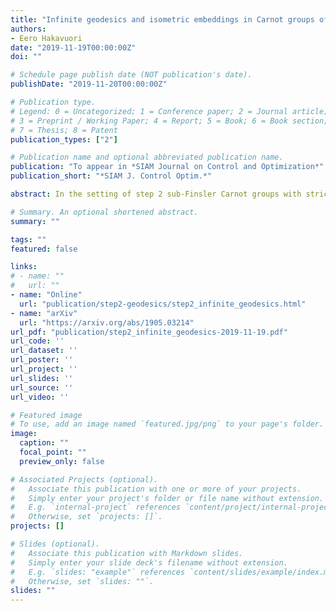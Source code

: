 ```yaml
---
title: "Infinite geodesics and isometric embeddings in Carnot groups of step 2"
authors:
- Eero Hakavuori
date: "2019-11-19T00:00:00Z"
doi: ""

# Schedule page publish date (NOT publication's date).
publishDate: "2019-11-20T00:00:00Z"

# Publication type.
# Legend: 0 = Uncategorized; 1 = Conference paper; 2 = Journal article;
# 3 = Preprint / Working Paper; 4 = Report; 5 = Book; 6 = Book section;
# 7 = Thesis; 8 = Patent
publication_types: ["2"]

# Publication name and optional abbreviated publication name.
publication: "To appear in *SIAM Journal on Control and Optimization*"
publication_short: "*SIAM J. Control Optim.*"

abstract: In the setting of step 2 sub-Finsler Carnot groups with strictly convex norms, we prove that all infinite geodesics are lines. It follows that for any other homogeneous distance, all geodesics are lines exactly when the induced norm on the horizontal space is strictly convex. As a further consequence, we show that all isometric embeddings between such homogeneous groups are affine. The core of the proof is an asymptotic study of the extremals given by the Pontryagin Maximum Principle.

# Summary. An optional shortened abstract.
summary: ""

tags: ""
featured: false

links:
# - name: ""
#   url: ""
- name: "Online"
  url: "publication/step2-geodesics/step2_infinite_geodesics.html"
- name: "arXiv"
  url: "https://arxiv.org/abs/1905.03214"
url_pdf: "publication/step2_infinite_geodesics-2019-11-19.pdf"
url_code: ''
url_dataset: ''
url_poster: ''
url_project: ''
url_slides: ''
url_source: ''
url_video: ''

# Featured image
# To use, add an image named `featured.jpg/png` to your page's folder. 
image:
  caption: ""
  focal_point: ""
  preview_only: false

# Associated Projects (optional).
#   Associate this publication with one or more of your projects.
#   Simply enter your project's folder or file name without extension.
#   E.g. `internal-project` references `content/project/internal-project/index.md`.
#   Otherwise, set `projects: []`.
projects: []

# Slides (optional).
#   Associate this publication with Markdown slides.
#   Simply enter your slide deck's filename without extension.
#   E.g. `slides: "example"` references `content/slides/example/index.md`.
#   Otherwise, set `slides: ""`.
slides: ""
---
```

